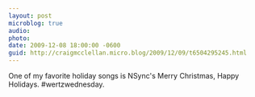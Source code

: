 ```yaml
---
layout: post
microblog: true
audio: 
photo: 
date: 2009-12-08 18:00:00 -0600
guid: http://craigmcclellan.micro.blog/2009/12/09/t6504295245.html
---
```

One of my favorite holiday songs is NSync's Merry Christmas, Happy Holidays. #wertzwednesday.
